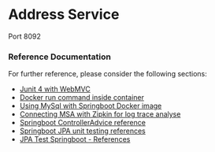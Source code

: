 # Address Service

Port 8092

### Reference Documentation
For further reference, please consider the following sections:

* [Junit 4 with WebMVC ](https://www.baeldung.com/spring-mvc-test-exceptions)
* [Docker run command inside container](https://phase2.github.io/devtools/common-tasks/ssh-into-a-container/)
* [Using MySql with Springboot Docker image](https://www.digitalocean.com/community/questions/using-mysql-with-spring-boot-docker-image)
* [Connecting MSA with Zipkin for log trace analyse](https://www.javatpoint.com/connecting-microservices-to-zipkin)
* [Springboot ControllerAdvice reference](https://zetcode.com/springboot/controlleradvice/#:~:text=%40ControllerAdvice%20is%20a%20specialization%20of,annotated%20with%20%40RequestMapping%20and%20similar.)
* [Springboot JPA unit testing references](https://www.codejava.net/frameworks/spring-boot/junit-tests-for-spring-data-jpa)
* [JPA Test Springboot - References](https://www.bezkoder.com/spring-boot-unit-test-jpa-repo-datajpatest/)